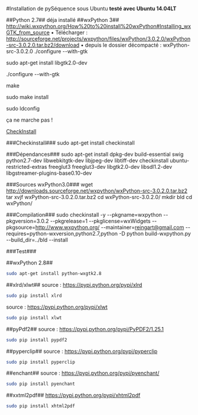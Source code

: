 #Installation de pySéquence sous Ubuntu
**testé avec Ubuntu 14.04LT**

##Python 2.7##
déja installé
##wxPython 3##
http://wiki.wxpython.org/How%20to%20install%20wxPython#Installing_wxGTK_from_source
•	Télécharger : http://sourceforge.net/projects/wxpython/files/wxPython/3.0.2.0/wxPython-src-3.0.2.0.tar.bz2/download
•	depuis le dossier décompacté : wxPython-src-3.0.2.0
./configure --with-gtk


sudo apt-get install libgtk2.0-dev

./configure --with-gtk

make

sudo make install

sudo ldconfig

ça ne marche pas !

[CheckInstall](http://wiki.wxpython.org/CheckInstall)

###Checkinstall###
sudo apt-get install checkinstall

###Dépendances###
sudo apt-get install dpkg-dev build-essential swig python2.7-dev libwebkitgtk-dev libjpeg-dev libtiff-dev checkinstall ubuntu-restricted-extras freeglut3 freeglut3-dev libgtk2.0-dev  libsdl1.2-dev libgstreamer-plugins-base0.10-dev 

###Sources wxPython3.0###
wget http://downloads.sourceforge.net/wxpython/wxPython-src-3.0.2.0.tar.bz2
tar xvjf wxPython-src-3.0.2.0.tar.bz2
cd wxPython-src-3.0.2.0/
mkdir bld
cd wxPython/

###Compilation###
sudo checkinstall -y --pkgname=wxpython --pkgversion=3.0.2 --pkgrelease=1 --pkglicense=wxWidgets --pkgsource=http://www.wxpython.org/ --maintainer=reingart@gmail.com --requires=python-wxversion,python2.7,python -D  python build-wxpython.py --build_dir=../bld --install

###Test###




##wxPython 2.8##
```bash
sudo apt-get install python-wxgtk2.8
```

##xlrd/xlwt##
source : https://pypi.python.org/pypi/xlrd
```bash
sudo pip install xlrd
```

source : https://pypi.python.org/pypi/xlwt
```bash
sudo pip install xlwt
```

##pyPdf2##
source : https://pypi.python.org/pypi/PyPDF2/1.25.1
```bash
sudo pip install pypdf2
```

##pyperclip##
source : https://pypi.python.org/pypi/pyperclip
```bash
sudo pip install pyperclip
```

##enchant##
source : https://pypi.python.org/pypi/pyenchant/
```bash
sudo pip install pyenchant
```

##xxtml2pdf##
https://pypi.python.org/pypi/xhtml2pdf
```bash
sudo pip install xhtml2pdf
```



